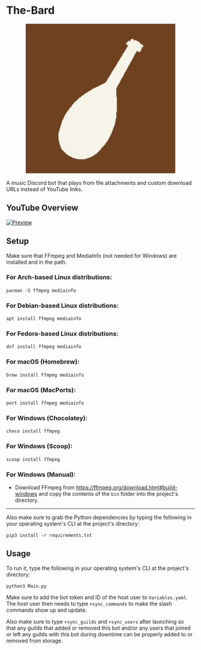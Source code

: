 # The-Bard
<p align="center"><img src="https://github.com/CreatorAndrew/The-Bard/blob/main/Bard.png" width="400"/></p>
A music Discord bot that plays from file attachments and custom download URLs instead of YouTube links.

## YouTube Overview
[![Preview](https://img.youtube.com/vi/5fFW8cCbjbc/maxresdefault.jpg)](https://www.youtube.com/watch?v=5fFW8cCbjbc)

## Setup
Make sure that FFmpeg and MediaInfo (not needed for Windows) are installed and in the path.

### For Arch-based Linux distributions:
```
pacman -S ffmpeg mediainfo
```

### For Debian-based Linux distributions:
```
apt install ffmpeg mediainfo
```

### For Fedora-based Linux distributions:
```
dnf install ffmpeg mediainfo
```

### For macOS (Homebrew):
```
brew install ffmpeg mediainfo
```

### For macOS (MacPorts):
```
port install ffmpeg mediainfo
```

### For Windows (Chocolatey):
```
choco install ffmpeg
```

### For Windows (Scoop):
```
scoop install ffmpeg
```

### For Windows (Manual):
+ Download FFmpeg from https://ffmpeg.org/download.html#build-windows and copy the contents of the `bin` folder into the project's directory.

---

Also make sure to grab the Python dependencies by typing the following in your operating system's CLI at the project's directory:
```
pip3 install -r requirements.txt
```

## Usage
To run it, type the following in your operating system's CLI at the project's directory:
```
python3 Main.py
```

Make sure to add the bot token and ID of the host user to `Variables.yaml`. The host user then needs to type `+sync_commands` to make the slash commands show up and update.

Also make sure to type `+sync_guilds` and `+sync_users` after launching so that any guilds that added or removed this bot
and/or any users that joined or left any guilds with this bot during downtime can be properly added to or removed from storage.
